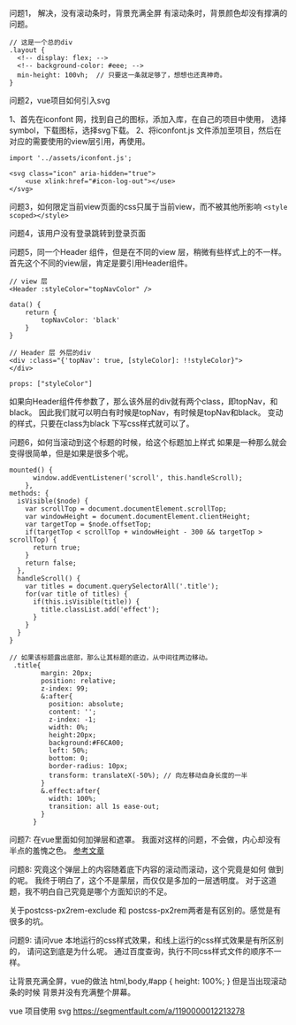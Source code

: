 问题1， 解决，没有滚动条时，背景充满全屏
有滚动条时，背景颜色却没有撑满的问题。
```
// 这是一个总的div
.layout {
  <!-- display: flex; -->
  <!-- background-color: #eee; -->
  min-height: 100vh;  // 只要这一条就足够了，想想也还真神奇。
}
```

问题2，vue项目如何引入svg

1、首先在iconfont 网，找到自己的图标，添加入库，在自己的项目中使用，
选择symbol，下载图标，选择svg下载。
2、将iconfont.js 文件添加至项目，然后在对应的需要使用的view层引用，再使用。

```
import '../assets/iconfont.js';

<svg class="icon" aria-hidden="true">
    <use xlink:href="#icon-log-out"></use>
</svg>
```

问题3，如何限定当前view页面的css只属于当前view，而不被其他所影响
`<style scoped></style>`

问题4，该用户没有登录跳转到登录页面


问题5，同一个Header 组件，但是在不同的view 层，稍微有些样式上的不一样。
首先这个不同的view层，肯定是要引用Header组件。
```
// view 层
<Header :styleColor="topNavColor" />

data() {
    return {
        topNavColor: 'black'
    }
}
```

```
// Header 层 外层的div
<div :class="{'topNav': true, [styleColor]: !!styleColor}">
</div>

props: ["styleColor"]
```

如果向Header组件传参数了，那么该外层的div就有两个class，即topNav，和black。
因此我们就可以明白有时候是topNav，有时候是topNav和black。
变动的样式，只要在class为black 下写css样式就可以了。

问题6，如何当滚动到这个标题的时候，给这个标题加上样式
如果是一种那么就会变得很简单，但是如果是很多个呢。
```
mounted() {
      window.addEventListener('scroll', this.handleScroll);
    },
methods: {
  isVisible($node) {
    var scrollTop = document.documentElement.scrollTop;
    var windowHeight = document.documentElement.clientHeight;
    var targetTop = $node.offsetTop;
    if(targetTop < scrollTop + windowHeight - 300 && targetTop > scrollTop) {
      return true;
    }
    return false;
  },
  handleScroll() {
    var titles = document.querySelectorAll('.title');
    for(var title of titles) {
      if(this.isVisible(title)) {
        title.classList.add('effect');
      }
    }
  }
}
```

```
// 如果该标题露出底部，那么让其标题的底边，从中间往两边移动。
 .title{  
        margin: 20px;  
        position: relative; 
        z-index: 99;
        &:after{  
          position: absolute;
          content: '';
          z-index: -1;
          width: 0%;
          height:20px;
          background:#F6CA00;
          left: 50%;
          bottom: 0;
          border-radius: 10px;
          transform: translateX(-50%); // 向左移动自身长度的一半  
        }
        &.effect:after{
          width: 100%;
          transition: all 1s ease-out;
        }  
      } 
```

问题7: 在vue里面如何加弹层和遮罩。
我面对这样的问题，不会做，内心却没有半点的羞愧之色。
[参考文章](https://juejin.im/post/5adadba66fb9a07ac859fb38)


问题8: 究竟这个弹层上的内容随着底下内容的滚动而滚动，这个究竟是如何
做到的呢。
我终于明白了，这个不是蒙层，而仅仅是多加的一层透明度。
对于这道题，我不明白自己究竟是哪个方面知识的不足。

关于postcss-px2rem-exclude 和 postcss-px2rem两者是有区别的。感觉是有很多的坑。

问题9: 请问vue 本地运行的css样式效果，和线上运行的css样式效果是有所区别的，
请问这到底是为什么呢。
通过百度查询，执行不同css样式文件的顺序不一样。

让背景充满全屏，vue的做法
html,body,#app {
  height: 100%;
}
但是当出现滚动条的时候
背景并没有充满整个屏幕。

vue 项目使用 svg https://segmentfault.com/a/1190000012213278

